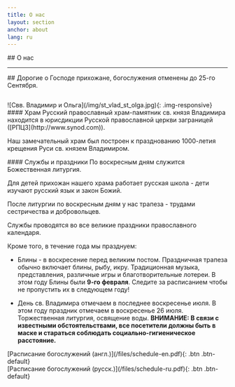 ```yaml
---
title: О нас
layout: section
anchor: about
lang: ru
---
```


<div class="section-title center" markdown="1">
## О нас

-----
</div>

<div class="row">
<div class="col-md-8 col-md-offset-2" style="margin-bottom: 2em" markdown="1">
## Дорогие о Господе прихожане, богослужения отменены до 25-го Сентября.
</div>

<div class="col-md-4" markdown="1">
![Свв. Владимир и Ольга](/img/st_vlad_st_olga.jpg){: .img-responsive}
</div>

<div class="col-md-4 text-left" markdown="1">
#### Храм
Русский православный храм-памятник св. князя Владимира находится в юрисдикции Русской православной церкви
заграницей ([РПЦЗ](http://www.synod.com)).

Наш замечательный храм был построен к празднованию 1000-летия крещения Руси св. князем Владимиром.
</div>

<div class="col-md-4 text-left checklist" markdown="1">
#### Службы и праздники
По воскресным дням служится Божественная литургия.

Для детей прихожан нашего храма работает русская школа - дети изучают русский язык и
закон Божий.

После литургии по воскресным дням у нас трапеза - трудами сестричества и добровольцев.

Службы проводятся во все великие праздники православного календаря.

Кроме того, в течение года мы празднуем:
* Блины - в воскресение перед великим постом. Праздничная трапеза обычно включает блины, рыбу, икру.
  Традиционная музыка, представления, различные игры и благотворительные лотереи.
  В этом году Блины были **9-го февраля**. Следите за расписанием чтобы не пропустить их
  в следующем году!
* День св. Владимира отмечаем в последнее воскресенье июля.
  В этом году праздник отмечаем в воскресенье 26 июля.
  Торжественная литургия,
  освящение воды.
  <b>ВНИМАНИЕ: В связи с известными обстоятельствами, все посетители должны быть в маске и стараться соблюдать социально-гигиеническое расстояние.</b>
  <!--, русская музыка, катание на лошадях, традиционная кухня, киоски с духовной литературой и иконами, сувениры. -->
  
  <!-- <b>В прошлом году казаки Филадельфии устроили "Казачью заставу", прямо территории нашего храма.
  Прихожане и гости смогли ознакомиться с экспозицией оружия, увидеть как владеют шашками достойные сыны отечества в наше время. А также - проверить себя на меткость в стрельбе из лука, и увидеть настоящего боевого коня!</b> Надеемся что в этом году казаки снова будут на нашем празднике. -->
</div>
</div>

<div class="space"></div>
<!-- <div class="section-title center" markdown="1">
##  Service Schedule

-----
</div> -->

<div class="row">
<div class="col-md-4 col-md-offset-2 text-center center" markdown="1">
[Расписание богослужений (англ.)](/files/schedule-en.pdf){: .btn .btn-default}
</div>
<div class="col-md-4 text-center center" markdown="1">
[Расписание богослужений (русск.)](/files/schedule-ru.pdf){: .btn .btn-default}
</div>
</div>
